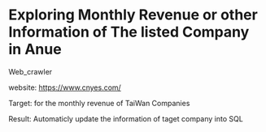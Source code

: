 # Exploring Monthly Revenue or other Information of The listed Company in Anue
Web_crawler

website: https://www.cnyes.com/

Target:
for the monthly revenue of TaiWan Companies

Result:
Automaticly update the information of taget company into SQL

